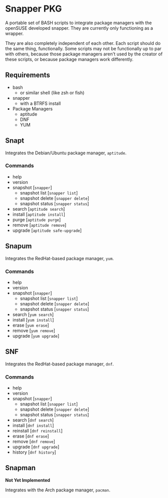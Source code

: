 # Snapper PKG
A portable set of BASH scripts to integrate package managers with the openSUSE developed snapper. They are currently only functioning as a wrapper.

They are also completely independent of each other. Each script should do the same thing, functionally. Some scripts may not be functionally up to par with others, because those package managers aren't used by the creator of these scripts, or because package managers work differently.

## Requirements
* bash
	* or similar shell (like zsh or fish)
* snapper
	* with a BTRFS install
* Package Managers
	* aptitude
	* DNF
	* YUM


## Snapt
Integrates the Debian/Ubuntu package manager, `aptitude`.
### Commands
* help
* version
* snapshot [`snapper`]
   * snapshot list [`snapper list`]
   * snapshot delete [`snapper delete`]
   * snapshot status [`snapper status`]
* search [`aptitude search`]
* install [`aptitude install`]
* purge [`aptitude purge`]
* remove [`aptitude remove`]
* upgrade [`aptitude safe-upgrade`]

## Snapum
Integrates the RedHat-based package manager, `yum`.
### Commands
* help
* version
* snapshot [`snapper`]
   * snapshot list [`snapper list`]
   * snapshot delete [`snapper delete`]
   * snapshot status [`snapper status`]
* search [`yum search`]
* install [`yum install`]
* erase [`yum erase`]
* remove [`yum remove`]
* upgrade [`yum upgrade`]

## SNF
Integrates the RedHat-based package manager, `dnf`.
### Commands
* help
* version
* snapshot [`snapper`]
   * snapshot list [`snapper list`]
   * snapshot delete [`snapper delete`]
   * snapshot status [`snapper status`]
* search [`dnf search`]
* install [`dnf install`]
* reinstall [`dnf reinstall`]
* erase [`dnf erase`]
* remove [`dnf remove`]
* upgrade [`dnf upgrade`]
* history [`dnf history`]

## Snapman
<strong>Not Yet Implemented</strong>

Integrates with the Arch package manager, `pacman`.

